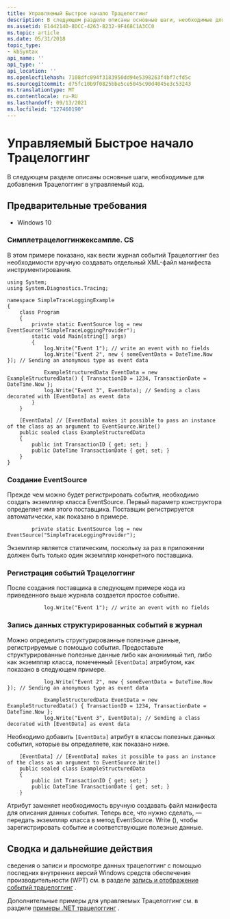 ```yaml
---
title: Управляемый Быстрое начало Трацелоггинг
description: В следующем разделе описаны основные шаги, необходимые для добавления Трацелоггинг в управляемый код.
ms.assetid: E144214D-8DCC-4263-8232-9F468C1A3CC0
ms.topic: article
ms.date: 05/31/2018
topic_type:
- kbSyntax
api_name: ''
api_type: ''
api_location: ''
ms.openlocfilehash: 7108dfc094f3183950dd94e5398263f4bf7cfd5c
ms.sourcegitcommit: d75fc10b9f0825bbe5ce5045c90d4045e3c53243
ms.translationtype: MT
ms.contentlocale: ru-RU
ms.lasthandoff: 09/13/2021
ms.locfileid: "127460190"
---
```

# <a name="tracelogging-managed-quick-start"></a>Управляемый Быстрое начало Трацелоггинг

В следующем разделе описаны основные шаги, необходимые для добавления Трацелоггинг в управляемый код.

## <a name="prerequisites"></a>Предварительные требования

-   Windows 10

### <a name="simpletraceloggingexamplecs"></a>Симплетрацелоггинжексампле. CS

В этом примере показано, как вести журнал событий Трацелоггинг без необходимости вручную создавать отдельный XML-файл манифеста инструментирования.


```CSharp
using System;
using System.Diagnostics.Tracing;

namespace SimpleTraceLoggingExample
{
    class Program
    {
        private static EventSource log = new EventSource("SimpleTraceLoggingProvider");
        static void Main(string[] args)
        {
            log.Write("Event 1"); // write an event with no fields
            log.Write("Event 2", new { someEventData = DateTime.Now }); // Sending an anonymous type as event data

            ExampleStructuredData EventData = new ExampleStructuredData() { TransactionID = 1234, TransactionDate = DateTime.Now };
            log.Write("Event 3", EventData); // Sending a class decorated with [EventData] as event data
        }
    }

    [EventData] // [EventData] makes it possible to pass an instance of the class as an argument to EventSource.Write()
    public sealed class ExampleStructuredData
    {
        public int TransactionID { get; set; }
        public DateTime TransactionDate { get; set; }
    }
}
```



### <a name="create-the-eventsource"></a>Создание EventSource

Прежде чем можно будет регистрировать события, необходимо создать экземпляр класса EventSource. Первый параметр конструктора определяет имя этого поставщика. Поставщик регистрируется автоматически, как показано в примере.


```CSharp
        private static EventSource log = new EventSource("SimpleTraceLoggingProvider");
```



Экземпляр является статическим, поскольку за раз в приложении должен быть только один экземпляр конкретного поставщика.

### <a name="log-tracelogging-events"></a>Регистрация событий Трацелоггинг

После создания поставщика в следующем примере кода из приведенного выше журнала создается простое событие.


```CSharp
            log.Write("Event 1"); // write an event with no fields
```



### <a name="log-structured-event-payload-data"></a>Запись данных структурированных событий в журнал

Можно определить структурированные полезные данные, регистрируемые с помощью события. Предоставьте структурированные полезные данные либо как анонимный тип, либо как экземпляр класса, помеченный `[EventData]` атрибутом, как показано в следующем примере.


```CSharp
            log.Write("Event 2", new { someEventData = DateTime.Now }); // Sending an anonymous type as event data

            ExampleStructuredData EventData = new ExampleStructuredData() { TransactionID = 1234, TransactionDate = DateTime.Now };
            log.Write("Event 3", EventData); // Sending a class decorated with [EventData] as event data
```



Необходимо добавить `[EventData]` атрибут в классы полезных данных события, которые вы определяете, как показано ниже.


```CSharp
    [EventData] // [EventData] makes it possible to pass an instance of the class as an argument to EventSource.Write()
    public sealed class ExampleStructuredData
    {
        public int TransactionID { get; set; }
        public DateTime TransactionDate { get; set; }
    }
```



Атрибут заменяет необходимость вручную создавать файл манифеста для описания данных события. Теперь все, что нужно сделать, — передать экземпляр класса в метод EventSource. Write (), чтобы зарегистрировать событие и соответствующие полезные данные.

## <a name="summary-and-next-steps"></a>Сводка и дальнейшие действия

сведения о записи и просмотре данных трацелоггинг с помощью последних внутренних версий Windows средств обеспечения производительности (WPT) см. в разделе [запись и отображение событий трацелоггинг](tracelogging-record-and-display-tracelogging-events.md) .

Дополнительные примеры для управляемых Трацелоггинг см. в разделе [примеры .NET трацелоггинг](tracelogging-net-examples.md) .

 

 




